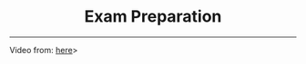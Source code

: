 <h1 align="center">Exam Preparation</h1>
<hr>
<p>
Video from: 
<a href="https://www.youtube.com/watch?v=HqNCKfrMHR8&feature=emb_title">here</a>>
</p>
